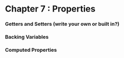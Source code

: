# Chapter 7 : Properties

### Getters and Setters (write your own or built in?)

### Backing Variables

### Computed Properties
